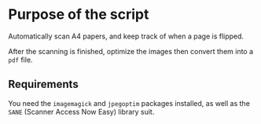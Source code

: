 # Purpose of the script
Automatically scan A4 papers, and keep track of when a page is flipped.

After the scanning is finished, optimize the images then convert them into a `pdf` file.

## Requirements
You need the `imagemagick` and `jpegoptim` packages installed, as well as the `SANE` (Scanner Access Now Easy) library suit.
